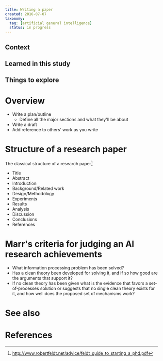 ```yaml
---
title: Writing a paper
created: 2016-07-07
taxonomy:
  tag: [artificial general intelligence]
  status: in progress
---
```


## Context

## Learned in this study

## Things to explore

# Overview
* Write a plan/outline
	* Define all the major sections and what they'll be about
* Write a draft
* Add reference to others' work as you write

# Structure of a research paper
The classical structure of a research paper[^1]
* Title
* Abstract
* Introduction
* Background/Related work
* Design/Methodology
* Experiments
* Results
* Analysis
* Discussion
* Conclusions
* References

# Marr's criteria for judging an AI research achievements
* What information processing problem has been solved?
* Has a clean theory been developed for solving it, and if so how good are the arguments that support it?
* If no clean theory has been given what is the evidence that favors a set-of-processes solution or suggests that no single clean theory exists for it, and how well does the proposed set of mechanisms work?

# See also

# References
[^1]: http://www.robertfeldt.net/advice/feldt_guide_to_starting_a_phd.pdf
[^2]: Marr, David. "Artificial intelligence—a personal view." Artificial Intelligence 9.1 (1977): 37-48.
